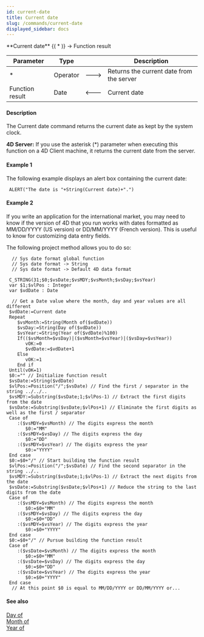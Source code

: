 ```yaml
---
id: current-date
title: Current date
slug: /commands/current-date
displayed_sidebar: docs
---
```


<!--REF #_command_.Current date.Syntax-->**Current date** {( * )} -> Function result<!-- END REF-->
<!--REF #_command_.Current date.Params-->
| Parameter | Type |  | Description |
| --- | --- | --- | --- |
| * | Operator | &#x1F852; | Returns the current date from the server |
| Function result | Date | &#x1F850; | Current date |

<!-- END REF-->

#### Description 

<!--REF #_command_.Current date.Summary-->The Current date command returns the current date as kept by the system clock.<!-- END REF-->

**4D Server:** If you use the asterisk (\*) parameter when executing this function on a 4D Client machine, it returns the current date from the server.

#### Example 1 

The following example displays an alert box containing the current date:

```4d
 ALERT("The date is "+String(Current date)+".")
```

#### Example 2 

If you write an application for the international market, you may need to know if the version of 4D that you run works with dates formatted as MM/DD/YYYY (US version) or DD/MM/YYYY (French version). This is useful to know for customizing data entry fields.

The following project method allows you to do so:

```4d
  // Sys date format global function
  // Sys date format -> String
  // Sys date format -> Default 4D data format
 
 C_STRING(31;$0;$vsDate;$vsMDY;$vsMonth;$vsDay;$vsYear)
 var $1;$vlPos : Integer
 var $vdDate : Date
 
  // Get a Date value where the month, day and year values are all different
 $vdDate:=Current date
 Repeat
    $vsMonth:=String(Month of($vdDate))
    $vsDay:=String(Day of($vdDate))
    $vsYear:=String(Year of($vdDate)%100)
    If(($vsMonth=$vsDay)|($vsMonth=$vsYear)|($vsDay=$vsYear))
       vOK:=0
       $vdDate:=$vdDate+1
    Else
       vOK:=1
    End if
 Until(vOK=1)
 $0:="" // Initialize function result
 $vsDate:=String($vdDate)
 $vlPos:=Position("/";$vsDate) // Find the first / separator in the string ../../..
 $vsMDY:=Substring($vsDate;1;$vlPos-1) // Extract the first digits from the date
 $vsDate:=Substring($vsDate;$vlPos+1) // Eliminate the first digits as well as the first / separator
 Case of
    :($vsMDY=$vsMonth) // The digits express the month
       $0:="MM"
    :($vsMDY=$vsDay) // The digits express the day
       $0:="DD"
    :($vsMDY=$vsYear) // The digits express the year
       $0:="YYYY"
 End case
 $0:=$0+"/" // Start building the function result
 $vlPos:=Position("/";$vsDate) // Find the second separator in the string ../..
 $vsMDY:=Substring($vsDate;1;$vlPos-1) // Extract the next digits from the date
 $vsDate:=Substring($vsDate;$vlPos+1) // Reduce the string to the last digits from the date
 Case of
    :($vsMDY=$vsMonth) // The digits express the month
       $0:=$0+"MM"
    :($vsMDY=$vsDay) // The digits express the day
       $0:=$0+"DD"
    :($vsMDY=$vsYear) // The digits express the year
       $0:=$0+"YYYY"
 End case
 $0:=$0+"/" // Pursue building the function result
 Case of
    :($vsDate=$vsMonth) // The digits express the month
       $0:=$0+"MM"
    :($vsDate=$vsDay) // The digits express the day
       $0:=$0+"DD"
    :($vsDate=$vsYear) // The digits express the year
       $0:=$0+"YYYY"
 End case
  // At this point $0 is equal to MM/DD/YYYY or DD/MM/YYYY or...
```

#### See also 

[Day of](day-of.md)  
[Month of](month-of.md)  
[Year of](year-of.md)  